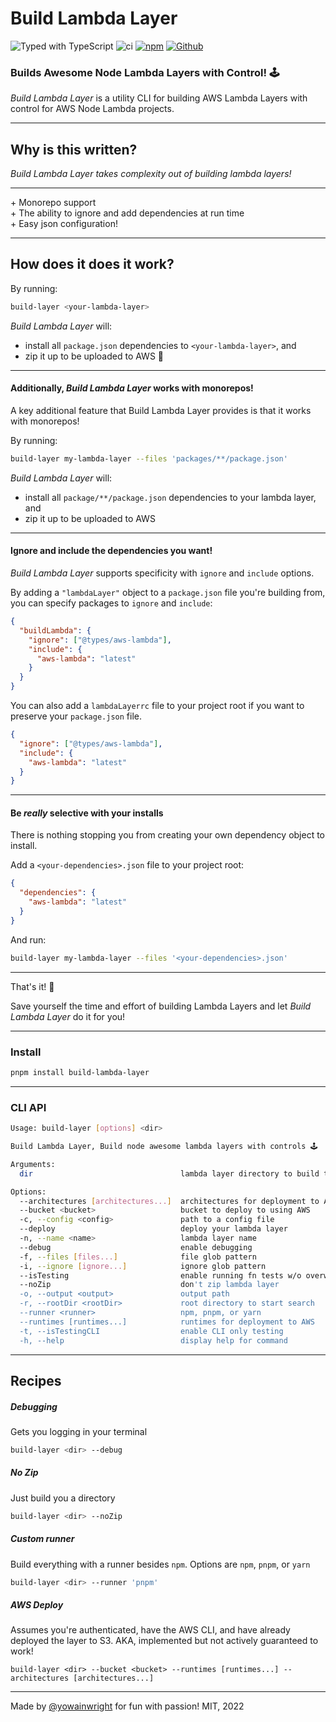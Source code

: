 # Build Lambda Layer

![Typed with TypeScript](https://flat.badgen.net/badge/icon/Typed?icon=typescript&label&labelColor=blue&color=555555)
![ci](https://github.com/yowainwright/build-lambda-layer/actions/workflows/ci.yml/badge.svg)
[![npm](https://img.shields.io/npm/v/build-lambda-layer)](https://www.npmjs.com/package/build-lambda-layer)
[![Github](https://badgen.net/badge/icon/github?icon=github&label&color=black)](https://github.com/yowainwright/build-lambda-layer)

### Builds Awesome Node Lambda Layers with Control! 🕹

_Build Lambda Layer_ is a utility CLI for building AWS Lambda Layers with control for AWS Node Lambda projects.

---

## Why is this written?

_Build Lambda Layer takes complexity out of building lambda layers!_

---

\+ Monorepo support<br>
\+ The ability to ignore and add dependencies at run time<br>
\+ Easy json configuration!

---

## How does it does it work?

By running:

```sh
build-layer <your-lambda-layer>
```

_Build Lambda Layer_ will:

- install all `package.json` dependencies to `<your-lambda-layer>`, and
- zip it up to be uploaded to AWS 🚀

---

#### Additionally, _Build Lambda Layer_ works with monorepos!

A key additional feature that Build Lambda Layer provides is that it works with monorepos!

By running:

```sh
build-layer my-lambda-layer --files 'packages/**/package.json'
```

_Build Lambda Layer_ will:

- install all `package/**/package.json` dependencies to your lambda layer, and
- zip it up to be uploaded to AWS

---

#### Ignore and include the dependencies you want!

_Build Lambda Layer_ supports specificity with `ignore` and `include` options.

By adding a `"lambdaLayer"` object to a `package.json` file you're building from, you can specify packages to `ignore` and `include`:

```json
{
  "buildLambda": {
    "ignore": ["@types/aws-lambda"],
    "include": {
      "aws-lambda": "latest"
    }
  }
}
```

You can also add a `lambdaLayerrc` file to your project root if you want to preserve your `package.json` file.

```json
{
  "ignore": ["@types/aws-lambda"],
  "include": {
    "aws-lambda": "latest"
  }
}
```

---

#### Be _really_ selective with your installs

There is nothing stopping you from creating your own dependency object to install.

Add a `<your-dependencies>.json` file to your project root:

```json
{
  "dependencies": {
    "aws-lambda": "latest"
  }
}
```

And run:

```sh
build-layer my-lambda-layer --files '<your-dependencies>.json'
```

---

That's it! 🎉

Save yourself the time and effort of building Lambda Layers and let _Build Lambda Layer_ do it for you!

---

### Install

```sh
pnpm install build-lambda-layer
```

---

### CLI API

```sh
Usage: build-layer [options] <dir>

Build Lambda Layer, Build node awesome lambda layers with controls 🕹

Arguments:
  dir                                 lambda layer directory to build to

Options:
  --architectures [architectures...]  architectures for deployment to AWS
  --bucket <bucket>                   bucket to deploy to using AWS
  -c, --config <config>               path to a config file
  --deploy                            deploy your lambda layer
  -n, --name <name>                   lambda layer name
  --debug                             enable debugging
  -f, --files [files...]              file glob pattern
  -i, --ignore [ignore...]            ignore glob pattern
  --isTesting                         enable running fn tests w/o overwriting
  --noZip                             don't zip lambda layer
  -o, --output <output>               output path
  -r, --rootDir <rootDir>             root directory to start search
  --runner <runner>                   npm, pnpm, or yarn
  --runtimes [runtimes...]            runtimes for deployment to AWS
  -t, --isTestingCLI                  enable CLI only testing
  -h, --help                          display help for command
```

---

## Recipes

##### Debugging

Gets you logging in your terminal

```sh
build-layer <dir> --debug
```

##### No Zip

Just build you a directory

```sh
build-layer <dir> --noZip
```

##### Custom runner

Build everything with a runner besides `npm`. Options are `npm`, `pnpm`, or `yarn`

```sh
build-layer <dir> --runner 'pnpm'
```

##### AWS Deploy

Assumes you're authenticated, have the AWS CLI, and have already deployed the layer to S3.
AKA, implemented but not actively guaranteed to work!

```
build-layer <dir> --bucket <bucket> --runtimes [runtimes...] --architectures [architectures...]
```

---

Made by [@yowainwright](https://github.com/yowainwright) for fun with passion! MIT, 2022
